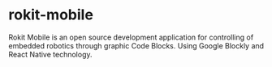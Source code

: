 # rokit-mobile
Rokit Mobile is an open source development application for controlling of embedded robotics through graphic Code Blocks. Using Google Blockly and React Native technology.
